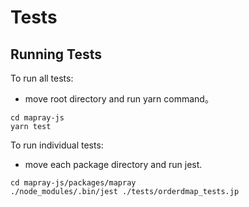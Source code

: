 # Tests

## Running Tests
 To run all tests:
- move root directory and run yarn command。
```
cd mapray-js
yarn test
```
 To run individual tests:
- move each package directory and run jest.
```
cd mapray-js/packages/mapray
./node_modules/.bin/jest ./tests/orderdmap_tests.jp
```
